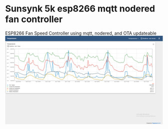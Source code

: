 # Sunsynk 5k esp8266 mqtt nodered fan controller
ESP8266 Fan Speed Controller using mqtt, nodered, and OTA updateable
![Alt text](https://raw.githubusercontent.com/rooftopsolarsa/sunsynk-5k-esp8266-mqtt-nodered-fan-controller/main/image.png "a title")

